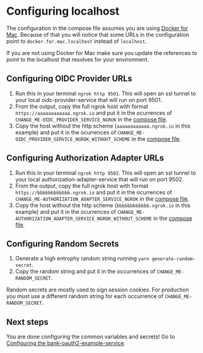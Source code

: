 # Configuring localhost
The configuration in the compose file assumes you are using [Docker for Mac](https://docs.docker.com/desktop/install/mac-install/). Because of that you will notice that some URLs in the configuration point to `docker.for.mac.localhost` instead of `localhost`.

If you are not using Docker for Mac make sure you update the references to point to the localhost that resolves for your environment.

## Configuring OIDC Provider URLs
1. Run this in your terminal `ngrok http 9501`. This will open an ssl tunnel to your local oidc-provider-service that will run on port 9501.
1. From the output, copy the full ngrok host with format `https://aaaaaaaaaaaa.ngrok.io` and put it in the ocurrences of `CHANGE_ME-OIDC_PROVIDER_SERVICE_NGROK` in the [compose file](../docker-compose.yml).
1. Copy the host without the http scheme (`aaaaaaaaaaaa.ngrok.io` in this example) and put it in the ocurrences of `CHANGE_ME-OIDC_PROVIDER_SERVICE_NGROK_WITHOUT_SCHEME` in the [compose file](../docker-compose.yml).

## Configuring Authorization Adapter URLs
1. Run this in your terminal `ngrok http 9502`. This will open an ssl tunnel to your local authorization-adapter-service that will run on port 9502.
1. From the output, copy the full ngrok host with format `https://bbbbbbbbbbbb.ngrok.io` and put it in the ocurrences of `CHANGE_ME-AUTHORIZATION_ADAPTER_SERVICE_NGROK` in the [compose file](../docker-compose.yml).
1. Copy the host without the http scheme (`bbbbbbbbbbbb.ngrok.io` in this example) and put it in the ocurrences of `CHANGE_ME-AUTHORIZATION_ADAPTER_SERVICE_NGROK_WITHOUT_SCHEME` in the [compose file](../docker-compose.yml).

## Configuring Random Secrets
1. Generate a high entrophy random string running `yarn generate-random-secret`.
1. Copy the random string and put it in the occurrences of `CHANGE_ME-RANDOM_SECRET`.

Random secrets are mostly used to sign session cookies. For production you must use a different random string for each occurrence of `CHANGE_ME-RANDOM_SECRET`.

## Next steps
You are done configuring the common variables and secrets! Go to [Configuring the bank-oauth2-example-service](configuring-bank-oauth2-example-service.md).
